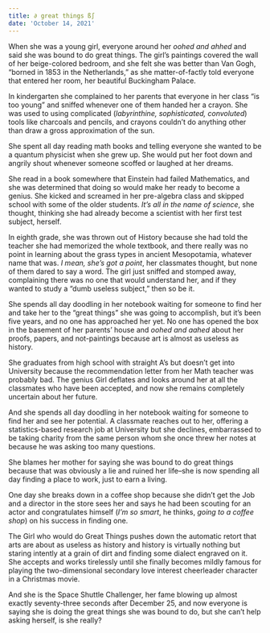 ```yaml
---
title: ∂ great things ß∫
date: 'October 14, 2021'
---
```


When she was a young girl, everyone around her *oohed and ahhed* and said she was bound to do great things. The girl’s paintings covered the wall of her beige-colored bedroom, and she felt she was better than Van Gogh, “borned in 1853 in the Netherlands,” as she matter-of-factly told everyone that entered her room, her beautiful Buckingham Palace.

In kindergarten she complained to her parents that everyone in her class “is too young” and sniffed whenever one of them handed her a crayon. She was used to using complicated (*labyrinthine, sophisticated, convoluted*) tools like charcoals and pencils, and crayons couldn’t do anything other than draw a gross approximation of the sun.

She spent all day reading math books and telling everyone she wanted to be a quantum physicist when she grew up. She would put her foot down and angrily shout whenever someone scoffed or laughed at her dreams.

She read in a book somewhere that Einstein had failed Mathematics, and she was determined that doing so would make her ready to become a genius. She kicked and screamed in her pre-algebra class and skipped school with some of the older students. *It’s all in the name of science*, she thought, thinking she had already become a scientist with her first test subject, herself.

In eighth grade, she was thrown out of History because she had told the teacher she had memorized the whole textbook, and there really was no point in learning about the grass types in ancient Mesopotamia, whatever name that was. *I mean, she’s got a point*, her classmates thought, but none of them dared to say a word. The girl just sniffed and stomped away, complaining there was no one that would understand her, and if they wanted to study a “dumb useless subject,” then so be it.

She spends all day doodling in her notebook waiting for someone to find her and take her to the “great things” she was going to accomplish, but it’s been five years, and no one has approached her yet. No one has opened the box in the basement of her parents’ house and *oohed and aahed* about her proofs, papers, and not-paintings because art is almost as useless as history.

She graduates from high school with straight A’s but doesn’t get into University because the recommendation letter from her Math teacher was probably bad. The genius Girl deflates and looks around her at all the classmates who have been accepted, and now she remains completely uncertain about her future.

And she spends all day doodling in her notebook waiting for someone to find her and see her potential. A classmate reaches out to her, offering a statistics-based research job at University but she declines, embarrassed to be taking charity from the same person whom she once threw her notes at because he was asking too many questions.

She blames her mother for saying she was bound to do great things because that was obviously a lie and ruined her life–she is now spending all day finding a place to work, just to earn a living.

One day she breaks down in a coffee shop because she didn’t get the Job and a director in the store sees her and says he had been scouting for an actor and congratulates himself (*I’m so smart*, he thinks, *going to a coffee shop*) on his success in finding one.

The Girl who would do Great Things pushes down the automatic retort that arts are about as useless as history and history is virtually nothing but staring intently at a grain of dirt and finding some dialect engraved on it. She accepts and works tirelessly until she finally becomes mildly famous for playing the two-dimensional secondary love interest cheerleader character in a Christmas movie.

And she is the Space Shuttle Challenger, her fame blowing up almost exactly seventy-three seconds after December 25, and now everyone is saying she is doing the great things she was bound to do, but she can’t help asking herself, is she really?